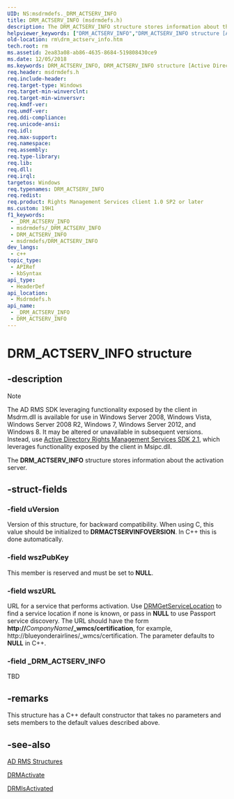 ```yaml
---
UID: NS:msdrmdefs._DRM_ACTSERV_INFO
title: DRM_ACTSERV_INFO (msdrmdefs.h)
description: The DRM_ACTSERV_INFO structure stores information about the activation server.
helpviewer_keywords: ["DRM_ACTSERV_INFO","DRM_ACTSERV_INFO structure [Active Directory Rights Management Services SDK 1.0]","msdrmdefs/DRM_ACTSERV_INFO","rm.drm_actserv_info"]
old-location: rm\drm_actserv_info.htm
tech.root: rm
ms.assetid: 2ea83a08-ab86-4635-8684-519808430ce9
ms.date: 12/05/2018
ms.keywords: DRM_ACTSERV_INFO, DRM_ACTSERV_INFO structure [Active Directory Rights Management Services SDK 1.0], msdrmdefs/DRM_ACTSERV_INFO, rm.drm_actserv_info
req.header: msdrmdefs.h
req.include-header: 
req.target-type: Windows
req.target-min-winverclnt: 
req.target-min-winversvr: 
req.kmdf-ver: 
req.umdf-ver: 
req.ddi-compliance: 
req.unicode-ansi: 
req.idl: 
req.max-support: 
req.namespace: 
req.assembly: 
req.type-library: 
req.lib: 
req.dll: 
req.irql: 
targetos: Windows
req.typenames: DRM_ACTSERV_INFO
req.redist: 
req.product: Rights Management Services client 1.0 SP2 or later
ms.custom: 19H1
f1_keywords:
 - _DRM_ACTSERV_INFO
 - msdrmdefs/_DRM_ACTSERV_INFO
 - DRM_ACTSERV_INFO
 - msdrmdefs/DRM_ACTSERV_INFO
dev_langs:
 - c++
topic_type:
 - APIRef
 - kbSyntax
api_type:
 - HeaderDef
api_location:
 - Msdrmdefs.h
api_name:
 - _DRM_ACTSERV_INFO
 - DRM_ACTSERV_INFO
---
```


# DRM_ACTSERV_INFO structure


## -description

>[!Note]
>The AD RMS SDK leveraging functionality exposed by the client in Msdrm.dll is available for use in Windows Server 2008, Windows Vista, Windows Server 2008 R2, Windows 7, Windows Server 2012, and Windows 8. It may be altered or unavailable in subsequent versions. Instead, use <a href="/previous-versions/windows/desktop/msipc/microsoft-information-protection-and-control-client-portal">Active Directory Rights Management Services SDK 2.1</a>, which leverages functionality exposed by the client in Msipc.dll.

The <b>DRM_ACTSERV_INFO</b> structure stores information about the activation server.

## -struct-fields

### -field uVersion

Version of this structure, for backward compatibility. When using C, this value should be initialized to <b>DRMACTSERVINFOVERSION</b>. In C++ this is done automatically.

### -field wszPubKey

This member is reserved and must be set to <b>NULL</b>.

### -field wszURL

URL for a service that performs activation. Use <a href="/previous-versions/windows/desktop/api/msdrm/nf-msdrm-drmgetservicelocation">DRMGetServiceLocation</a> to find a service location if none is known, or pass in <b>NULL</b> to use Passport service discovery. The URL should have the form <b>http://</b><i>CompanyName</i><b>/_wmcs/certification</b>, for example, http://blueyonderairlines/_wmcs/certification. The parameter defaults to <b>NULL</b> in C++.

### -field _DRM_ACTSERV_INFO

TBD

## -remarks

This structure has a C++ default constructor that takes no parameters and sets members to the default values described above.

## -see-also

<a href="/previous-versions/windows/desktop/adrms_sdk/ad-rms-structures">AD RMS Structures</a>



<a href="/previous-versions/windows/desktop/api/msdrm/nf-msdrm-drmactivate">DRMActivate</a>



<a href="/previous-versions/windows/desktop/api/msdrm/nf-msdrm-drmisactivated">DRMIsActivated</a>

